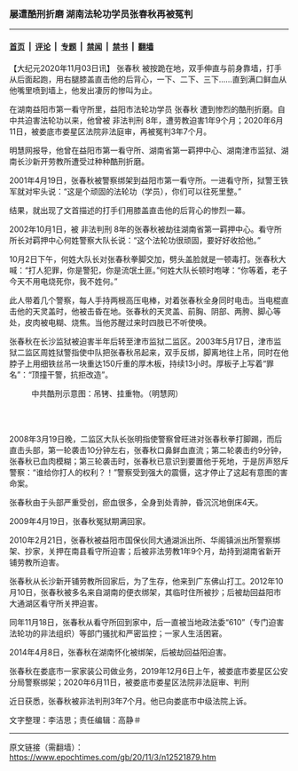 ### 屡遭酷刑折磨 湖南法轮功学员张春秋再被冤判

---

#### [首页](../../../..?n12521879) &nbsp;|&nbsp; [评论](../../../../../epoch-comment?n12521879) &nbsp;|&nbsp; [专题](../../../../../epoch-special?n12521879) &nbsp;|&nbsp; [禁闻](../../../../../epoch-news?n12521879) &nbsp;|&nbsp; [禁书](../../../../../books?n12521879) &nbsp;|&nbsp; [翻墙](https://github.com/gfw-breaker/nogfw/blob/master/README.md?n12521879)


<div class="post_content" id="artbody" itemprop="articleBody">
 <!-- article content begin -->
 <p>
  【大纪元2020年11月03日讯】
  <ok href="https://www.epochtimes.com/gb/tag/%E5%BC%A0%E6%98%A5%E7%A7%8B.html">
   张春秋
  </ok>
  被按跪在地，双手伸直与前身靠墙，打手从后面起跑，用右腿膝盖直击他的后背心，一下、二下、三下……直到满口鲜血从他嘴里喷到墙上，他发出凄厉的惨叫为止。
 </p>
 <p>
  在湖南益阳市第一看守所里，益阳市法轮功学员
  <ok href="https://www.epochtimes.com/gb/tag/%E5%BC%A0%E6%98%A5%E7%A7%8B.html">
   张春秋
  </ok>
  遭到惨烈的酷刑折磨。自中共迫害法轮功以来，他曾被
  <ok href="https://www.epochtimes.com/gb/tag/%E9%9D%9E%E6%B3%95%E5%88%A4%E5%88%91.html">
   非法判刑
  </ok>
  8年，遭劳教迫害1年9个月；2020年6月11日，被娄底市娄星区法院非法庭审，再被冤判3年7个月。
 </p>
 <p>
  明慧网报导，他曾在益阳市第一看守所、湖南省第一羁押中心、湖南津市监狱、湖南长沙新开劳教所遭受过种种酷刑折磨。
 </p>
 <p>
  2001年4月19日，张春秋被警察绑架到益阳市第一看守所。一进看守所，狱警王铁军就对牢头说：“这是个顽固的法轮功（学员），你们可以往死里整。”
 </p>
 <p>
  结果，就出现了文首描述的打手们用膝盖直击他的后背心的惨烈一幕。
 </p>
 <p>
  2002年10月1日，被
  <ok href="https://www.epochtimes.com/gb/tag/%E9%9D%9E%E6%B3%95%E5%88%A4%E5%88%91.html">
   非法判刑
  </ok>
  8年的张春秋被劫往湖南省第一羁押中心。看守所所长对羁押中心何姓警察大队长说：“这个法轮功很顽固，要好好收拾他。”
 </p>
 <p>
  10月2日下午，何姓大队长对张春秋拳脚交加，劈头盖脸就是一顿毒打。张春秋大喊：“打人犯罪，你是警犯，你是流氓土匪。”何姓大队长顿时咆哮：“你等着，老子今天不用电烧死你，我不姓何。”
 </p>
 <p>
  此人带着几个警察，每人手持两根高压电棒，对着张春秋全身同时电击。当电棍直击他的天灵盖时，他被击昏在地。张春秋的天灵盖、前胸、阴部、两胯、脚心等处，皮肉被电糊、烧焦。当他苏醒过来时四肢已不听使唤。
 </p>
 <p>
  张春秋在长沙监狱被迫害半年后转至津市监狱二监区。2003年5月17日，津市监狱二监区周姓狱警指使中队把张春秋吊起来，双手反绑，脚离地往上吊，同时在他脖子上用细铁丝吊一块重达150斤重的厚木板，持续13小时。厚板子上写着“罪名”：“顶撞干警，抗拒改造”。
 </p>
 <figure aria-describedby="caption-attachment-12521988" class="wp-caption aligncenter" id="attachment_12521988" style="width: 274px">
  <ok href="https://i.epochtimes.com/assets/uploads/2020/11/2020-11-1-i091528_02.jpg" target="_blank">
   <img alt="" class="size-full wp-image-12521988" src="https://i.epochtimes.com/assets/uploads/2020/11/2020-11-1-i091528_02.jpg"/>
  </ok>
  <br/><figcaption class="wp-caption-text" id="caption-attachment-12521988">
   中共酷刑示意图：吊铐、挂重物。（明慧网）
  </figcaption><br/>
 </figure><br/>
 <p>
  2008年3月19日晚，二监区大队长张明指使警察曾旺进对张春秋拳打脚踢，而后直击头部，第一轮袭击10分钟左右，张春秋口鼻鲜血直流；第二轮袭击约9分钟，张春秋已血肉模糊；第三轮袭击时，张春秋已意识到要置他于死地，于是厉声怒斥警察：“谁给你打人的权利？！”警察受到强大的震慑，这才停止了这起有意图的害命案。
 </p>
 <p>
  张春秋由于头部严重受创，瘀血很多，全身到处青肿，昏沉沉地倒床4天。
 </p>
 <p>
  2009年4月19日，张春秋冤狱期满回家。
 </p>
 <p>
  2010年2月21日，张春秋被益阳市国保伙同大通湖派出所、华阁镇派出所警察绑架、抄家，关押在南县看守所迫害；后被非法劳教1年9个月，劫持到湖南省新开铺劳教所迫害。
 </p>
 <p>
  张春秋从长沙新开铺劳教所回家后，为了生存，他来到广东佛山打工。2012年10月10日，张春秋被多名来自湖南的便衣绑架，其临时住所被抄；后被劫回益阳市大通湖区看守所关押迫害。
 </p>
 <p>
  同年11月18日，张春秋从看守所回到家中，后一直被当地政法委“610”（专门迫害法轮功的非法组织）等部门骚扰和严密监控；一家人生活困窘。
 </p>
 <p>
  2014年4月8日，张春秋在湖南怀化被绑架，后被劫回益阳迫害。
 </p>
 <p>
  张春秋在娄底市一家家装公司做业务，2019年12月6日上午，被娄底市娄星区公安分局警察绑架；2020年6月11日，被娄底市娄星区法院非法庭审、判刑
 </p>
 <p>
  近日获悉，张春秋被非法判刑3年7个月。他已向娄底市中级法院上诉。
 </p>
 <p>
  文字整理：李洁思；责任编辑：高静＃
 </p>
 <!-- article content end -->
 <div id="below_article_ad">
 </div>
</div>


---

原文链接（需翻墙）：https://www.epochtimes.com/gb/20/11/3/n12521879.htm